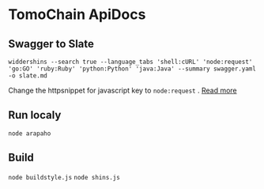 # TomoChain ApiDocs

## Swagger to Slate

```
widdershins --search true --language_tabs 'shell:cURL' 'node:request' 'go:GO' 'ruby:Ruby' 'python:Python' 'java:Java' --summary swagger.yaml -o slate.md
```

Change the httpsnippet for javascript key to `node:request` . [Read more](https://github.com/Kong/httpsnippet/tree/master/src/targets)

## Run localy

`node arapaho`

## Build

`node buildstyle.js`
`node shins.js`
